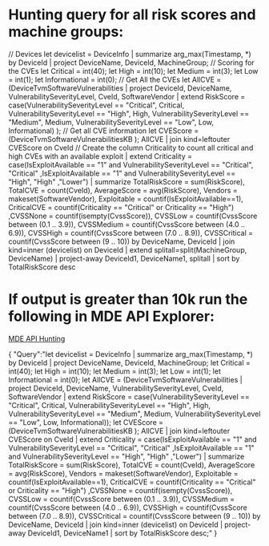 # Hunting query for all risk scores and machine groups:
// Devices
let devicelist =
DeviceInfo
| summarize arg_max(Timestamp, *) by DeviceId
| project DeviceName, DeviceId, MachineGroup;
// Scoring for the CVEs
let Critical = int(40);
let High = int(10);
let Medium = int(3);
let Low = int(1);
let Informational = int(0);
// Get All the CVEs
let AllCVE = (DeviceTvmSoftwareVulnerabilities
| project DeviceId, DeviceName, VulnerabilitySeverityLevel, CveId, SoftwareVendor
| extend RiskScore = case(VulnerabilitySeverityLevel == "Critical", Critical,
VulnerabilitySeverityLevel == "High", High,
VulnerabilitySeverityLevel == "Medium", Medium,
VulnerabilitySeverityLevel == "Low", Low,
Informational)
);
// Get all CVE information
let CVEScore = (DeviceTvmSoftwareVulnerabilitiesKB
);
AllCVE | join kind=leftouter CVEScore on CveId
// Create the column Criticality to count all critical and high CVEs with an available exploit
| extend Criticality = case(IsExploitAvailable == "1" and VulnerabilitySeverityLevel == "Critical", "Critical"
,IsExploitAvailable == "1" and VulnerabilitySeverityLevel == "High", "High"
,"Lower")
| summarize TotalRiskScore = sum(RiskScore), TotalCVE = count(CveId), AverageScore = avg(RiskScore), Vendors = makeset(SoftwareVendor), Exploitable = countif(IsExploitAvailable==1), CriticalCVE = countif(Criticality == "Critical" or Criticality == "High") ,CVSSNone = countif(isempty(CvssScore)), CVSSLow = countif(CvssScore between (0.1 .. 3.9)), CVSSMedium = countif(CvssScore between (4.0 .. 6.9)), CVSSHigh = countif(CvssScore between (7.0 .. 8.9)), CVSSCritical = countif(CvssScore between (9 .. 10)) by DeviceName, DeviceId
| join kind=inner (devicelist) on DeviceId
| extend splitall=split(MachineGroup, DeviceName)
| project-away DeviceId1, DeviceName1, splitall
| sort by TotalRiskScore desc 

# If output is greater than 10k run the following in MDE API Explorer:
[MDE API Hunting](https://docs.microsoft.com/en-us/microsoft-365/security/defender-endpoint/run-advanced-query-api?view=o365-worldwide#request-example "MDE API Hunting")

{
    "Query":"let devicelist = DeviceInfo | summarize arg_max(Timestamp, *) by DeviceId | project DeviceName, DeviceId, MachineGroup; let Critical = int(40); let High = int(10); let Medium = int(3); let Low = int(1); let Informational = int(0); let AllCVE = (DeviceTvmSoftwareVulnerabilities | project DeviceId, DeviceName, VulnerabilitySeverityLevel, CveId, SoftwareVendor | extend RiskScore = case(VulnerabilitySeverityLevel == \"Critical\", Critical, VulnerabilitySeverityLevel == \"High\", High, VulnerabilitySeverityLevel == \"Medium\", Medium, VulnerabilitySeverityLevel == \"Low\", Low, Informational)); let CVEScore = (DeviceTvmSoftwareVulnerabilitiesKB ); AllCVE | join kind=leftouter CVEScore on CveId | extend Criticality = case(IsExploitAvailable == \"1\" and VulnerabilitySeverityLevel == \"Critical\", \"Critical\" ,IsExploitAvailable == \"1\" and VulnerabilitySeverityLevel == \"High\", \"High\" ,\"Lower\") | summarize TotalRiskScore = sum(RiskScore), TotalCVE = count(CveId), AverageScore = avg(RiskScore), Vendors = makeset(SoftwareVendor), Exploitable = countif(IsExploitAvailable==1), CriticalCVE = countif(Criticality == \"Critical\" or Criticality == \"High\") ,CVSSNone = countif(isempty(CvssScore)), CVSSLow = countif(CvssScore between (0.1 .. 3.9)), CVSSMedium = countif(CvssScore between (4.0 .. 6.9)), CVSSHigh = countif(CvssScore between (7.0 .. 8.9)), CVSSCritical = countif(CvssScore between (9 .. 10)) by DeviceName, DeviceId | join kind=inner (devicelist) on DeviceId | project-away DeviceId1, DeviceName1 | sort by TotalRiskScore desc;"
}
